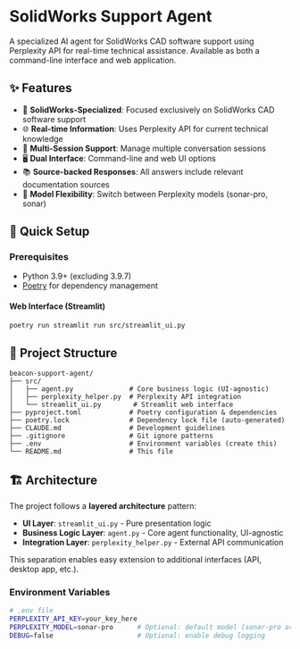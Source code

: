 # SolidWorks Support Agent

A specialized AI agent for SolidWorks CAD software support using Perplexity API for real-time technical assistance. Available as both a command-line interface and web application.

## ✨ Features

- 🎯 **SolidWorks-Specialized**: Focused exclusively on SolidWorks CAD software support
- 🌐 **Real-time Information**: Uses Perplexity API for current technical knowledge
- 💬 **Multi-Session Support**: Manage multiple conversation sessions
- 🖥️ **Dual Interface**: Command-line and web UI options
- 📚 **Source-backed Responses**: All answers include relevant documentation sources
- 🔄 **Model Flexibility**: Switch between Perplexity models (sonar-pro, sonar)

## 🚀 Quick Setup

### Prerequisites
- Python 3.9+ (excluding 3.9.7)
- [Poetry](https://python-poetry.org/docs/#installation) for dependency management


#### Web Interface (Streamlit)
```bash
poetry run streamlit run src/streamlit_ui.py
```


## 📁 Project Structure
```
beacon-support-agent/
├── src/
│   ├── agent.py              # Core business logic (UI-agnostic)
│   ├── perplexity_helper.py  # Perplexity API integration
│   └── streamlit_ui.py        # Streamlit web interface
├── pyproject.toml            # Poetry configuration & dependencies
├── poetry.lock               # Dependency lock file (auto-generated)
├── CLAUDE.md                 # Development guidelines
├── .gitignore                # Git ignore patterns
├── .env                      # Environment variables (create this)
└── README.md                 # This file
```

## 🏗️ Architecture

The project follows a **layered architecture** pattern:

- **UI Layer**: `streamlit_ui.py` - Pure presentation logic
- **Business Logic Layer**: `agent.py` - Core agent functionality, UI-agnostic
- **Integration Layer**: `perplexity_helper.py` - External API communication

This separation enables easy extension to additional interfaces (API, desktop app, etc.).

### Environment Variables
```bash
# .env file
PERPLEXITY_API_KEY=your_key_here
PERPLEXITY_MODEL=sonar-pro      # Optional: default model (sonar-pro or sonar)
DEBUG=false                     # Optional: enable debug logging
```